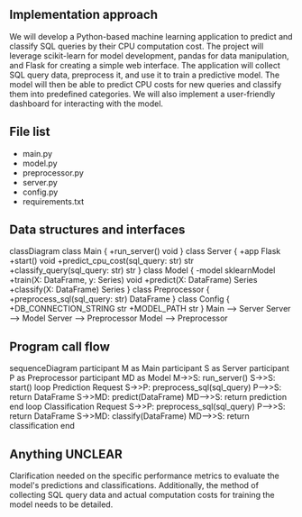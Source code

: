 ## Implementation approach

We will develop a Python-based machine learning application to predict and classify SQL queries by their CPU computation cost. The project will leverage scikit-learn for model development, pandas for data manipulation, and Flask for creating a simple web interface. The application will collect SQL query data, preprocess it, and use it to train a predictive model. The model will then be able to predict CPU costs for new queries and classify them into predefined categories. We will also implement a user-friendly dashboard for interacting with the model.

## File list

- main.py
- model.py
- preprocessor.py
- server.py
- config.py
- requirements.txt

## Data structures and interfaces


classDiagram
    class Main {
        +run_server() void
    }
    class Server {
        +app Flask
        +start() void
        +predict_cpu_cost(sql_query: str) str
        +classify_query(sql_query: str) str
    }
    class Model {
        -model sklearnModel
        +train(X: DataFrame, y: Series) void
        +predict(X: DataFrame) Series
        +classify(X: DataFrame) Series
    }
    class Preprocessor {
        +preprocess_sql(sql_query: str) DataFrame
    }
    class Config {
        +DB_CONNECTION_STRING str
        +MODEL_PATH str
    }
    Main --> Server
    Server --> Model
    Server --> Preprocessor
    Model --> Preprocessor


## Program call flow


sequenceDiagram
    participant M as Main
    participant S as Server
    participant P as Preprocessor
    participant MD as Model
    M->>S: run_server()
    S->>S: start()
    loop Prediction Request
        S->>P: preprocess_sql(sql_query)
        P-->>S: return DataFrame
        S->>MD: predict(DataFrame)
        MD-->>S: return prediction
    end
    loop Classification Request
        S->>P: preprocess_sql(sql_query)
        P-->>S: return DataFrame
        S->>MD: classify(DataFrame)
        MD-->>S: return classification
    end


## Anything UNCLEAR

Clarification needed on the specific performance metrics to evaluate the model's predictions and classifications. Additionally, the method of collecting SQL query data and actual computation costs for training the model needs to be detailed.

